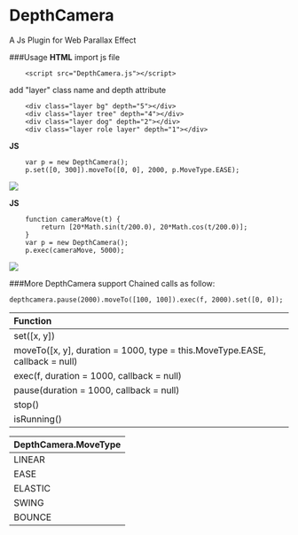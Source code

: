 # DepthCamera
A Js Plugin for Web Parallax Effect

###Usage
**HTML**
import js file

        <script src="DepthCamera.js"></script>
add "layer" class name and depth attribute

        <div class="layer bg" depth="5"></div>
        <div class="layer tree" depth="4"></div>
        <div class="layer dog" depth="2"></div>
        <div class="layer role layer" depth="1"></div>
**JS**

        var p = new DepthCamera();
        p.set([0, 300]).moveTo([0, 0], 2000, p.MoveType.EASE);

![](http://i4.piimg.com/567571/b2b68b495aacd0ab.gif)

**JS**

        function cameraMove(t) {
            return [20*Math.sin(t/200.0), 20*Math.cos(t/200.0)];
        }
        var p = new DepthCamera();
        p.exec(cameraMove, 5000);

![](http://i4.piimg.com/567571/39e10d47e8a46cbf.gif)

###More
DepthCamera support Chained calls as follow:

`depthcamera.pause(2000).moveTo([100, 100]).exec(f, 2000).set([0, 0]);`

| Function      |
| :-------- |
| set([x, y])  |
| moveTo([x, y], duration = 1000, type = this.MoveType.EASE, callback = null)     | 
| exec(f, duration = 1000, callback = null)      | 
| pause(duration = 1000, callback = null)      | 
| stop()      | 
| isRunning()      |
 
| DepthCamera.MoveType      |
| :-------- |
| LINEAR  |
| EASE     | 
| ELASTIC      | 
| SWING      | 
| BOUNCE      | 
